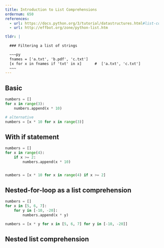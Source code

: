 ```yaml
---
title: Introduction to List Comprehensions
ordernum: 650
references:
  - url: https://docs.python.org/3/tutorial/datastructures.html#list-comprehensions
  - url: http://effbot.org/zone/python-list.htm

tldr: |
  
  ### Filtering a list of strings

  ~~~py
  fnames = ['a.txt', 'b.pdf', 'c.txt']
  [x for x in fnames if 'txt' in x]      #  ['a.txt', 'c.txt']
  ~~~
---
```




## Basic

~~~py
numbers = []
for x in range(3):
    numbers.append(x * 10)

# alternative
numbers = [x * 10 for x in range(3)]
~~~


## With if statement


~~~py
numbers = []
for x in range(4):
    if x >= 2:
        numbers.append(x * 10)


numbers = [x * 10 for x in range(4) if x >= 2]
~~~



## Nested-for-loop as a list comprehension

~~~py
numbers = []
for x in [5, 6, 7]:
    for y in [-10, -20]:
        numbers.append(x * y)
~~~


~~~py
numbers = [x * y for x in [5, 6, 7] for y in [-10, -20]]
~~~


## Nested list comprehension


